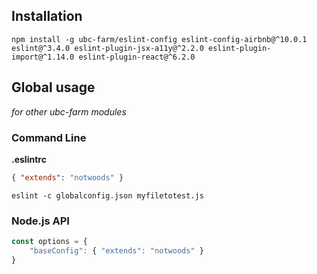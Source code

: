 
## Installation
```
npm install -g ubc-farm/eslint-config eslint-config-airbnb@^10.0.1 eslint@^3.4.0 eslint-plugin-jsx-a11y@^2.2.0 eslint-plugin-import@^1.14.0 eslint-plugin-react@^6.2.0
```

## Global usage
*for other ubc-farm modules*

### Command Line
**.eslintrc**
```json
{ "extends": "notwoods" }
```
```
eslint -c globalconfig.json myfiletotest.js
```

### Node.js API
```javascript
const options = {
	"baseConfig": { "extends": "notwoods" }
}
```
